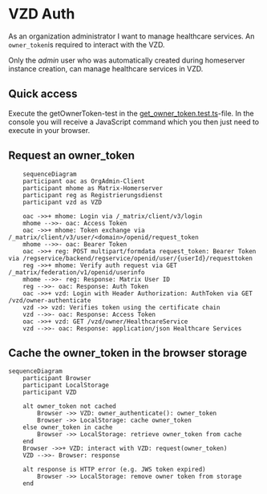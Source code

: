 # VZD Auth
As an organization administrator I want to manage healthcare services.
An `owner_token`is required to interact with the VZD.

Only the _admin_ user who was automatically created during homeserver instance creation, can manage healthcare services in VZD.

## Quick access
Execute the getOwnerToken-test in the [get_owner_token.test.ts](src/data_providers/get_owner_token.test.ts)-file.
In the console you will receive a JavaScript command which you then just need to execute in your browser.

## Request an owner_token

```mermaid
    sequenceDiagram
    participant oac as OrgAdmin-Client
    participant mhome as Matrix-Homerserver
    participant reg as Registrierungsdienst
    participant vzd as VZD

    oac ->>+ mhome: Login via /_matrix/client/v3/login
    mhome -->>- oac: Access Token
    oac ->>+ mhome: Token exchange via /_matrix/client/v3/user/<domain>/openid/request_token
    mhome -->>- oac: Bearer Token
    oac ->>+ reg: POST multipart/formdata request_token: Bearer Token via /regservice/backend/regservice/openid/user/{userId}/requesttoken
    reg ->>+ mhome: Verify auth request via GET /_matrix/federation/v1/openid/userinfo
    mhome -->>- reg: Response: Matrix User ID
    reg -->>- oac: Response: Auth Token
    oac ->>+ vzd: Login with Header Authorization: AuthToken via GET /vzd/owner-authenticate
    vzd ->> vzd: Verifies token using the certificate chain
    vzd -->>- oac: Response: Access Token
    oac ->>+ vzd: GET /vzd/owner/HealthcareService
    vzd -->>- oac: Response: application/json Healthcare Services
```

## Cache the owner_token in the browser storage

```mermaid
sequenceDiagram
    participant Browser
    participant LocalStorage
    participant VZD

    alt owner_token not cached
        Browser ->> VZD: owner_authenticate(): owner_token
        Browser ->> LocalStorage: cache owner_token
    else owner_token in cache
        Browser ->> LocalStorage: retrieve owner_token from cache
    end
    Browser ->>+ VZD: interact with VZD: request(owner_token)
    VZD -->>- Browser: response

    alt response is HTTP error (e.g. JWS token expired)
        Browser ->> LocalStorage: remove owner token from storage
    end
```
